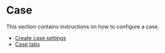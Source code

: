 # Case

This section contains instructions on how to configure a case.

- [Create case settings](creating-case-settings.md)
- [Case tabs](case-tabs.md)
